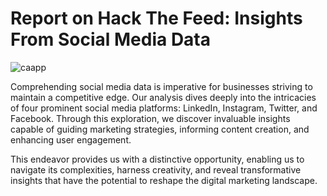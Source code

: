 # Report on Hack The Feed: Insights From Social Media Data
![caapp](https://github.com/kelly146/stanbic/assets/56577750/b3648686-5397-4fc8-b956-1410be101140)

Comprehending social media data is imperative for businesses striving to maintain a competitive edge. Our analysis dives deeply into the intricacies of four prominent social media platforms: LinkedIn, Instagram, Twitter, and Facebook. Through this exploration, we discover invaluable insights capable of guiding marketing strategies, informing content creation, and enhancing user engagement. 

This endeavor provides us with a distinctive opportunity, enabling us to navigate its complexities, harness creativity, and reveal transformative insights that have the potential to reshape the digital marketing landscape. 
